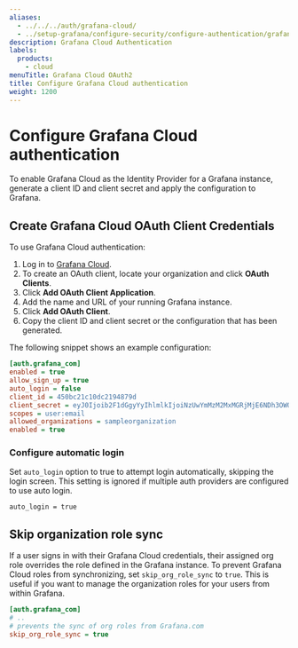 ```yaml
---
aliases:
  - ../../../auth/grafana-cloud/
  - ../setup-grafana/configure-security/configure-authentication/grafana-cloud/
description: Grafana Cloud Authentication
labels:
  products:
    - cloud
menuTitle: Grafana Cloud OAuth2
title: Configure Grafana Cloud authentication
weight: 1200
---
```


# Configure Grafana Cloud authentication

To enable Grafana Cloud as the Identity Provider for a Grafana instance, generate a client ID and client secret and apply the configuration to Grafana.

## Create Grafana Cloud OAuth Client Credentials

To use Grafana Cloud authentication:

1. Log in to [Grafana Cloud](/).
1. To create an OAuth client, locate your organization and click **OAuth Clients**.
1. Click **Add OAuth Client Application**.
1. Add the name and URL of your running Grafana instance.
1. Click **Add OAuth Client**.
1. Copy the client ID and client secret or the configuration that has been generated.

The following snippet shows an example configuration:

```ini
[auth.grafana_com]
enabled = true
allow_sign_up = true
auto_login = false
client_id = 450bc21c10dc2194879d
client_secret = eyJ0Ijoib2F1dGgyYyIhlmlkIjoiNzUwYmMzM2MxMGRjMjE6NDh3OWQiLCJ2IjoiZmI1YzVlYmIwYzFmN2ZhYzZmNjIwOGI1NmVkYTRlNWYxMzgwM2NkMiJ9
scopes = user:email
allowed_organizations = sampleorganization
enabled = true
```

### Configure automatic login

Set `auto_login` option to true to attempt login automatically, skipping the login screen.
This setting is ignored if multiple auth providers are configured to use auto login.

```
auto_login = true
```

## Skip organization role sync

If a user signs in with their Grafana Cloud credentials, their assigned org role overrides the role defined in the Grafana instance. To prevent Grafana Cloud roles from synchronizing, set `skip_org_role_sync` to `true`. This is useful if you want to manage the organization roles for your users from within Grafana.

```ini
[auth.grafana_com]
# ..
# prevents the sync of org roles from Grafana.com
skip_org_role_sync = true
```
